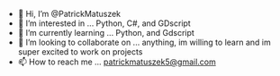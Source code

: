 - 👋 Hi, I’m @PatrickMatuszek
- 👀 I’m interested in ... Python, C#, and GDscript
- 🌱 I’m currently learning ... Python, and Gdscript
- 💞️ I’m looking to collaborate on ... anything, im willing to learn and im super excited to work on projects
- 📫 How to reach me ... patrickmatuszek5@gmail.com

<!---
PatrickMatuszek/PatrickMatuszek is a ✨ special ✨ repository because its `README.md` (this file) appears on your GitHub profile.
You can click the Preview link to take a look at your changes.
--->
